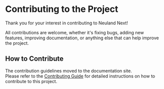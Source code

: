 # Contributing to the Project

Thank you for your interest in contributing to Neuland Next!

All contributions are welcome, whether it's fixing bugs, adding new features, improving documentation, or anything else that can help improve the project.

## How to Contribute

The contribution guidelines moved to the documentation site.\
Please refer to the [Contributing Guide](https://next.neuland.app/en/app/contribute) for detailed instructions on how to contribute to this project.
